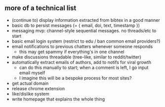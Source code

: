 ## more of a technical list

- (continue to) display information extracted from bibtex in a good manner
- basic db to persist messages (= { email, doi, text, timestamp })
- messaging mvp: channel-style sequential messages. no threads/etc to start
- basic email login system (restrict to edu / ban common email providers?)
- email notifications to previous chatters whenever someone responds
  - this may get spammy if everything's in one channel
- make discussions threadable (tree-like, similar to reddit/twitter)
- automatically extract emails of authors, add to notifs for viral growth
  - can do this manually to start; when a comment is left, I go input email myself
  - I imagine this will be a bespoke process for most sites?
- get actual domain
- release chrome extension
- like/dislike system
- write homepage that explains the whole thing

